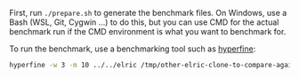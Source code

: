 First, run `./prepare.sh` to generate the benchmark files. On Windows, use a Bash (WSL, Git, Cygwin …) to do this, but you can use CMD for the actual benchmark run if the CMD environment is what you want to benchmark for.

To run the benchmark, use a benchmarking tool such as [hyperfine](https://github.com/sharkdp/hyperfine):

```sh
hyperfine -w 3 -m 10 ../../elric /tmp/other-elric-clone-to-compare-against/elric
```
